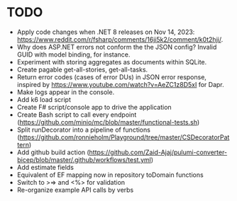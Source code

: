 # TODO

- Apply code changes when .NET 8 releases on Nov 14, 2023: https://www.reddit.com/r/fsharp/comments/16ji5k2/comment/k0t2hji/.
- Why does ASP.NET errors not conform the the JSON config? Invalid GUID with model binding, for instance.
- Experiment with storing aggregates as documents within SQLite.
- Create pagable get-all-stories, get-all-tasks.
- Return error codes (cases of error DUs) in JSON error response, inspired by https://www.youtube.com/watch?v=AeZC1z8D5xI for Dapr.
- Make logs appear in the console.
- Add k6 load script
- Create F# script/console app to drive the application
- Create Bash script to call every endpoint (https://github.com/minio/mc/blob/master/functional-tests.sh)
- Split runDecorator into a pipeline of functions (https://github.com/ronnieholm/Playground/tree/master/CSDecoratorPattern)
- Add github build action (https://github.com/Zaid-Ajaj/pulumi-converter-bicep/blob/master/.github/workflows/test.yml)
- Add estimate fields
- Equivalent of EF mapping now in repository toDomain functions
- Switch to >=> and <%> for validation
- Re-organize example API calls by verbs
